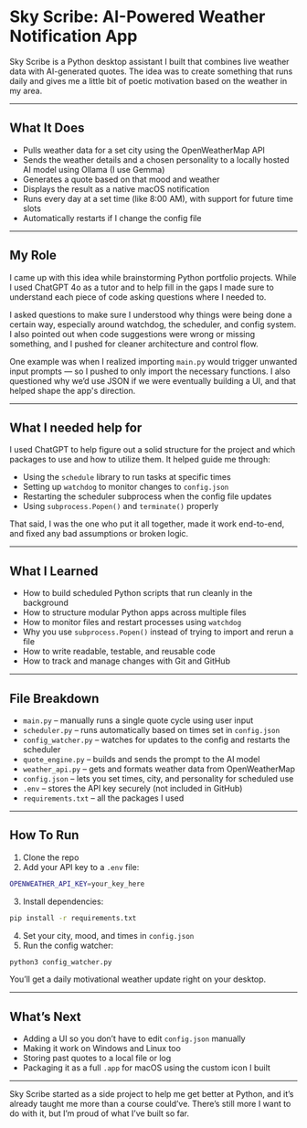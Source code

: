 # Sky Scribe: AI-Powered Weather Notification App

Sky Scribe is a Python desktop assistant I built that combines live weather data with AI-generated quotes. The idea was to create something that runs daily and gives me a little bit of poetic motivation based on the weather in my area.

---

## What It Does
- Pulls weather data for a set city using the OpenWeatherMap API
- Sends the weather details and a chosen personality to a locally hosted AI model using Ollama (I use Gemma)
- Generates a quote based on that mood and weather
- Displays the result as a native macOS notification
- Runs every day at a set time (like 8:00 AM), with support for future time slots
- Automatically restarts if I change the config file

---

## My Role
I came up with this idea while brainstorming Python portfolio projects. While I used ChatGPT 4o as a tutor and to help fill in the gaps I made sure to understand each piece of code asking questions where I needed to. 

I asked questions to make sure I understood why things were being done a certain way, especially around watchdog, the scheduler, and config system. I also pointed out when code suggestions were wrong or missing something, and I pushed for cleaner architecture and control flow. 

One example was when I realized importing `main.py` would trigger unwanted input prompts — so I pushed to only import the necessary functions. I also questioned why we’d use JSON if we were eventually building a UI, and that helped shape the app's direction.

---

## What I needed help for
I used ChatGPT to help figure out a solid structure for the project and which packages to use and how to utilize them. It helped guide me through:
- Using the `schedule` library to run tasks at specific times
- Setting up `watchdog` to monitor changes to `config.json`
- Restarting the scheduler subprocess when the config file updates
- Using `subprocess.Popen()` and `terminate()` properly

That said, I was the one who put it all together, made it work end-to-end, and fixed any bad assumptions or broken logic.

---

## What I Learned
- How to build scheduled Python scripts that run cleanly in the background
- How to structure modular Python apps across multiple files
- How to monitor files and restart processes using `watchdog`
- Why you use `subprocess.Popen()` instead of trying to import and rerun a file
- How to write readable, testable, and reusable code
- How to track and manage changes with Git and GitHub

---

## File Breakdown
- `main.py` – manually runs a single quote cycle using user input
- `scheduler.py` – runs automatically based on times set in `config.json`
- `config_watcher.py` – watches for updates to the config and restarts the scheduler
- `quote_engine.py` – builds and sends the prompt to the AI model
- `weather_api.py` – gets and formats weather data from OpenWeatherMap
- `config.json` – lets you set times, city, and personality for scheduled use 
- `.env` – stores the API key securely (not included in GitHub)
- `requirements.txt` – all the packages I used

---

## How To Run
1. Clone the repo
2. Add your API key to a `.env` file:
```bash
OPENWEATHER_API_KEY=your_key_here
```
3. Install dependencies:
```bash
pip install -r requirements.txt
```
4. Set your city, mood, and times in `config.json`
5. Run the config watcher:
```bash
python3 config_watcher.py
```
You’ll get a daily motivational weather update right on your desktop.

---

## What’s Next
- Adding a UI so you don’t have to edit `config.json` manually
- Making it work on Windows and Linux too
- Storing past quotes to a local file or log
- Packaging it as a full `.app` for macOS using the custom icon I built

---

Sky Scribe started as a side project to help me get better at Python, and it’s already taught me more than a course could’ve. There’s still more I want to do with it, but I’m proud of what I’ve built so far.
